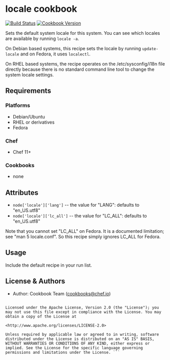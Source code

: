 # locale cookbook

[![Build Status](https://travis-ci.org/chef-cookbooks/locale.svg?branch=master)](http://travis-ci.org/chef-cookbooks/locale) [![Cookbook Version](https://img.shields.io/cookbook/v/locales.svg)](https://supermarket.chef.io/cookbooks/locale)

Sets the default system locale for this system. You can see which locales are available by running `locale -a`.

On Debian based systems, this recipe sets the locale by running `update-locale` and on Fedora, it uses `localectl`.

On RHEL based systems, the recipe operates on the /etc/sysconfig/i18n file directly because there is no standard command line tool to change the system locale settings.

## Requirements

### Platforms

- Debian/Ubuntu
- RHEL or derivatives
- Fedora

### Chef

- Chef 11+

### Cookbooks

- none

## Attributes

- `node['locale']['lang']` -- the value for "LANG": defaults to "en_US.utf8"
- `node['locale']['lc_all']` -- the value for "LC_ALL": defaults to "en_US.utf8"

Note that you cannot set "LC_ALL" on Fedora. It is a documented limitation; see "man 5 locale.conf". So this recipe simply ignores LC_ALL for Fedora.

## Usage

Include the default recipe in your run list.

## License & Authors

- Author: Cookbook Team ([cookbooks@chef.io](mailto:cookbooks@chef.io))

```text Copyright:: 2016, Chef Software, Inc

Licensed under the Apache License, Version 2.0 (the "License"); you may not use this file except in compliance with the License. You may obtain a copy of the License at

<http://www.apache.org/licenses/LICENSE-2.0>

Unless required by applicable law or agreed to in writing, software distributed under the License is distributed on an "AS IS" BASIS, WITHOUT WARRANTIES OR CONDITIONS OF ANY KIND, either express or implied. See the License for the specific language governing permissions and limitations under the License. ```
